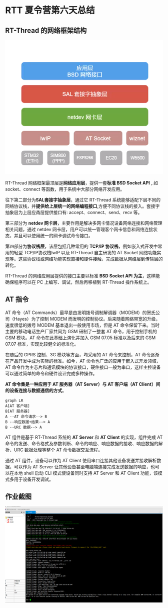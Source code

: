 # RTT 夏令营第六天总结 

## RT-Thread 的网络框架结构

![网络框架](.\assets\image-20220723202409729.png)

RT-Thread 网络框架最顶层是**网络应用层**，提供一套**标准 BSD Socket APl** ,.如 socket、connect 等函数，用于系统中大部分网络开发应用。

往下第二部分为**SAL套接字抽象层**，通过它 RT-Thread 系统能够适配下层不同的网络协议栈，并**提供给上层统一的网络编程接口**,方便不同协议栈的接入。套接字抽象层为上层应甬层提供接口有: accept、connect、send、recv 等。

第三部分为 **netdev 网卡层**，主要作用是解决多网卡情况设备网络连接和网络管理相关问题，通过 netdev 网卡层，用户可以统一管理客个网卡信息和网络连接状态，并且可以使用统一的网卡调试命令接口。

第四部分为**协议栈层**，该层包括几种常用的 **TCP/IP 协议栈**，例如嵌入式开发中常用的轻型 TCP/IP协议栈lwlP 以及 RT-Thread 自主研发的 AT Socket 网络功能实现等。这些协议栈或网络功能实现直接和硬件接触，完成数据从网络层到传输层的转化。

RT-Thread 的网络应用层提供的接口主要以标准 **BSD Socket API 为主**，这样能确保程序可以在 PC 上编写、调试，然后再移植到 RT-Thread 操作系统上。

## AT 指令

AT 命令（AT Commands）最早是由发明拨号调制解调器（MODEM）的贺氏公司（Hayes）为了控制 MODEM 而发明的控制协议。后来随着网络带宽的升级，速度很低的拨号 MODEM 基本退出一般使用市场，但是 AT 命令保留下来。当时主要的移动电话生产厂家共同为 GSM 研制了一整套 AT 命令，用于控制手机的 GSM 模块。AT 命令在此基础上演化并加入 GSM 07.05 标准以及后来的 GSM 07.07 标准，实现比较健全的标准化。

在随后的 GPRS 控制、3G 模块等方面，均采用的 AT 命令来控制，AT 命令逐渐在产品开发中成为实际的标准。如今，AT 命令也广泛的应用于嵌入式开发领域，AT 命令作为主芯片和通讯模块的协议接口，硬件接口一般为串口，这样主控设备可以通过简单的命令和硬件设计完成多种操作。

**AT 命令集是一种应用于 AT 服务器（AT Server）与 AT 客户端（AT Client）间的设备连接与数据通信的方式**。

```mermaid
graph LR
A[AT 客户端]
B[AT 服务器]
A --AT 命令请求--> B
B --响应数据+结果--> A
B --URC 数据--> A
```

AT 组件是基于 RT-Thread 系统的 **AT Server** 和 **AT Client** 的实现，组件完成 AT 命令的发送、命令格式及参数判断、命令的响应、响应数据的接收、响应数据的解析、URC 数据处理等整个 AT 命令数据交互流程。

通过 AT 组件，设备可以作为 AT Client 使用串口连接其他设备发送并接收解析数据，可以作为 AT Server 让其他设备甚至电脑端连接完成发送数据的响应，也可以在本地 shell 启动 CLI 模式使设备同时支持 AT Server 和 AT Client 功能，该模式多用于设备开发调试。

## 作业截图

![work](.\assets\image-20220723203830992.png)